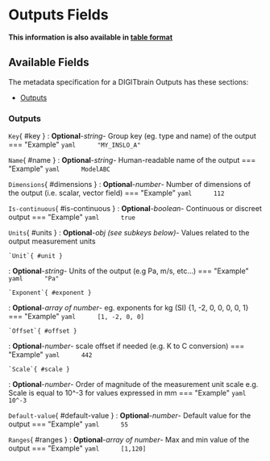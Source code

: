 <style>
  .md-content__button {
    display: none;
  }
</style>
# Outputs Fields

**This information is also available in [table format](/tables/outputs/)**


## Available Fields 

The metadata specification for a DIGITbrain Outputs
has these sections:

- [Outputs](#outputs)


### Outputs


`Key`{ #key }
:   **Optional**-*string*- Group key (eg. type and name) of the output
    === "Example"
        ``` yaml     
        "MY_INSLO_A"
        ```

`Name`{ #name }
:   **Optional**-*string*- Human-readable name of the output
    === "Example"
        ``` yaml     
        ModelABC
        ```

`Dimensions`{ #dimensions }
:   **Optional**-*number*- Number of dimensions of the output (i.e. scalar, vector field)
    === "Example"
        ``` yaml     
        112
        ```

`Is-continuous`{ #is-continuous }
:   **Optional**-*boolean*- Continuous or discreet output
    === "Example"
        ``` yaml     
        true
        ```

`Units`{ #units }
:   **Optional**-*obj (see subkeys below)*- Values related to the output measurement units

    `Unit`{ #unit }
:   **Optional**-*string*- Units of the output (e.g Pa, m/s, etc…)
        === "Example"
            ``` yaml     
            "Pa"
            ```

    `Exponent`{ #exponent }
:   **Optional**-*array of number*- eg. exponents for kg (SI) {1, -2, 0, 0, 0, 0, 1}
        === "Example"
            ``` yaml     
            [1, -2, 0, 0]
            ```

    `Offset`{ #offset }
:   **Optional**-*number*- scale offset if needed (e.g. K to C conversion)
        === "Example"
            ``` yaml     
            442
            ```

    `Scale`{ #scale }
:   **Optional**-*number*- Order of magnitude of the measurement unit scale e.g. Scale is equal to 10^-3 for values expressed in mm
        === "Example"
            ``` yaml     
            10^-3
            ```

`Default-value`{ #default-value }
:   **Optional**-*number*- Default value for the output
    === "Example"
        ``` yaml     
        55
        ```

`Ranges`{ #ranges }
:   **Optional**-*array of number*- Max and min value of the output
    === "Example"
        ``` yaml     
        [1,120]
        ```

